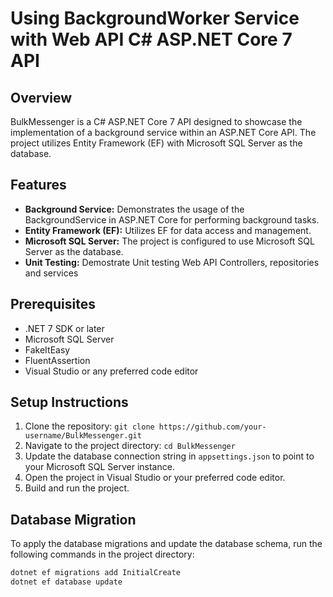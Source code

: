 # Using BackgroundWorker Service with Web API C# ASP.NET Core 7 API

## Overview
BulkMessenger is a C# ASP.NET Core 7 API designed to showcase the implementation of a background service within an ASP.NET Core API. The project utilizes Entity Framework (EF) with Microsoft SQL Server as the database.

## Features
- **Background Service:** Demonstrates the usage of the BackgroundService in ASP.NET Core for performing background tasks.
- **Entity Framework (EF):** Utilizes EF for data access and management.
- **Microsoft SQL Server:** The project is configured to use Microsoft SQL Server as the database.
- **Unit Testing:** Demostrate Unit testing Web API Controllers, repositories and services

## Prerequisites
- .NET 7 SDK or later
- Microsoft SQL Server
- FakeItEasy
- FluentAssertion
- Visual Studio or any preferred code editor

## Setup Instructions
1. Clone the repository: `git clone https://github.com/your-username/BulkMessenger.git`
2. Navigate to the project directory: `cd BulkMessenger`
3. Update the database connection string in `appsettings.json` to point to your Microsoft SQL Server instance.
4. Open the project in Visual Studio or your preferred code editor.
5. Build and run the project.

## Database Migration
To apply the database migrations and update the database schema, run the following commands in the project directory:

```bash
dotnet ef migrations add InitialCreate
dotnet ef database update
